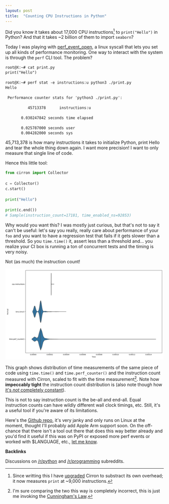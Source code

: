 ```yaml
---
layout: post
title:  "Counting CPU Instructions in Python"
---
```


Did you know it takes about 17,000 CPU instructions[^0] to `print("Hello")` in Python? And that it takes ~2 billion of them to import `seaborn`?

Today I was playing with [perf_event_open](https://man7.org/linux/man-pages/man2/perf_event_open.2.html), a linux syscall that lets you set up all kinds of performance monitoring. One way to interact with the system is through the `perf` CLI tool. The problem?

```
root@X:~# cat print.py
print("Hello")

root@X:~# perf stat -e instructions:u python3 ./print.py
Hello

 Performance counter stats for 'python3 ./print.py':

          45713378      instructions:u

       0.030247842 seconds time elapsed

       0.025787000 seconds user
       0.004282000 seconds sys

```

45,713,378 is how many instructions it takes to initialize Python, print Hello
and tear the whole thing down again. I want more precision! I want to only
measure that single line of code.

Hence this little tool:

```python
from cirron import Collector

c = Collector()
c.start()

print("Hello")

print(c.end())
# Sample(instruction_count=17181, time_enabled_ns=92853)
```

Why would you want this? I was mostly just curious, but that's not to say it
can't be useful: let's say you really, really care about performance of your
`foo` and you want to have a regression test that fails if it gets slower than
a threshold.  So you `time.time()` it, assert less than a threshold and... you
realize your CI box is running a ton of concurrent tests and the timing is very
noisy.

Not (as much) the instruction count!

![Cirron plot](/assets/cirron_plot.png)

This graph shows distribution of time measurements of the same piece of code
using `time.time()` and `time.perf_counter()` and the instruction count
measured with Cirron, scaled to fit with the time measurement[^1]. Note how
**impeccably tight** the instruction count distribution is (also note though
how [it's *not* completely
constant](https://hackmd.io/sH315lO2RuicY-SEt7ynGA?view#Hardware-performance-counter-support-via-rdpmc)).

This is not to say instruction count is the be-all and end-all. Equal instruction
counts can have wildly different wall clock timings, etc. Still, it's a useful tool
if you're aware of its limitations.

Here's the [Github repo](https://github.com/s7nfo/Cirron), it's very janky and
only runs on Linux at the moment, thought I'll probably add Apple Arm support
soon. On the off-chance that there isn't a tool out there that does this way
better already and you'd find it useful if this was on PyPI or exposed more
perf events or worked with $LANGUAGE, etc., [let me
know](https://twitter.com/s7nfo).

**Backlinks**

Discussions on [/r/python](https://www.reddit.com/r/Python/comments/1am6j5w/counting_cpu_instructions_in_python/) and [/r/programming](https://www.reddit.com/r/programming/comments/1am6m4j/counting_cpu_instructions_in_python/) subreddits.

[^0]: Since writting this I have [upgraded](https://github.com/s7nfo/Cirron/commit/2118a956131f2f65482a84c43953965aa6166f23) Cirron to substract its own overhead; it now measures `print` at ~9,000 instructions.

[^1]: I'm sure comparing the two this way is completely incorrect, this is just me invoking the [Cunningham's Law](https://meta.wikimedia.org/wiki/Cunningham%27s_Law).

